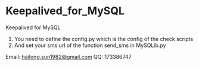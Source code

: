 # Keepalived_for_MySQL
Keepalived for MySQL

1. You need to define the config.py which is the config of the check scripts
2. And set your sms url of the function send_sms in MySQLib.py 

Email: hailong.sun1982@gmail.com 
QQ: 173386747
